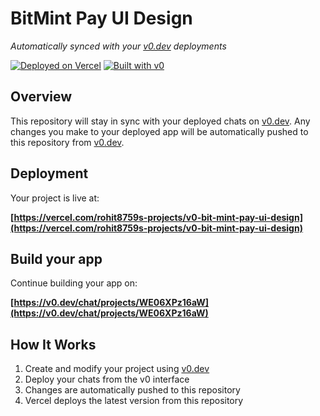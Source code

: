 # BitMint Pay UI Design

*Automatically synced with your [v0.dev](https://v0.dev) deployments*

[![Deployed on Vercel](https://img.shields.io/badge/Deployed%20on-Vercel-black?style=for-the-badge&logo=vercel)](https://vercel.com/rohit8759s-projects/v0-bit-mint-pay-ui-design)
[![Built with v0](https://img.shields.io/badge/Built%20with-v0.dev-black?style=for-the-badge)](https://v0.dev/chat/projects/WE06XPz16aW)

## Overview

This repository will stay in sync with your deployed chats on [v0.dev](https://v0.dev).
Any changes you make to your deployed app will be automatically pushed to this repository from [v0.dev](https://v0.dev).

## Deployment

Your project is live at:

**[https://vercel.com/rohit8759s-projects/v0-bit-mint-pay-ui-design](https://vercel.com/rohit8759s-projects/v0-bit-mint-pay-ui-design)**

## Build your app

Continue building your app on:

**[https://v0.dev/chat/projects/WE06XPz16aW](https://v0.dev/chat/projects/WE06XPz16aW)**

## How It Works

1. Create and modify your project using [v0.dev](https://v0.dev)
2. Deploy your chats from the v0 interface
3. Changes are automatically pushed to this repository
4. Vercel deploys the latest version from this repository